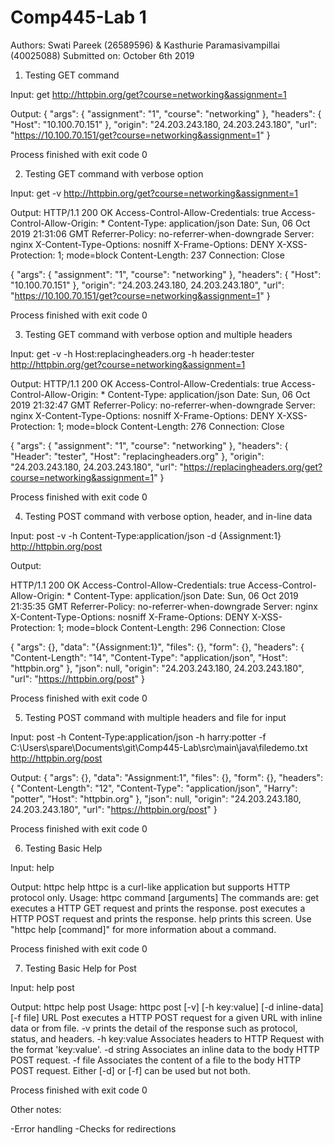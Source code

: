 # Comp445-Lab 1

Authors: Swati Pareek (26589596) & Kasthurie Paramasivampillai (40025088)
Submitted on: October 6th 2019 



1) Testing GET command

Input: 
get http://httpbin.org/get?course=networking&assignment=1

Output: 
{
  "args": {
    "assignment": "1", 
    "course": "networking"
  }, 
  "headers": {
    "Host": "10.100.70.151"
  }, 
  "origin": "24.203.243.180, 24.203.243.180", 
  "url": "https://10.100.70.151/get?course=networking&assignment=1"
}

Process finished with exit code 0




2) Testing GET command with verbose option 

Input: 
get -v http://httpbin.org/get?course=networking&assignment=1

Output: 
HTTP/1.1 200 OK
Access-Control-Allow-Credentials: true
Access-Control-Allow-Origin: *
Content-Type: application/json
Date: Sun, 06 Oct 2019 21:31:06 GMT
Referrer-Policy: no-referrer-when-downgrade
Server: nginx
X-Content-Type-Options: nosniff
X-Frame-Options: DENY
X-XSS-Protection: 1; mode=block
Content-Length: 237
Connection: Close

{
  "args": {
    "assignment": "1", 
    "course": "networking"
  }, 
  "headers": {
    "Host": "10.100.70.151"
  }, 
  "origin": "24.203.243.180, 24.203.243.180", 
  "url": "https://10.100.70.151/get?course=networking&assignment=1"
}

Process finished with exit code 0




3) Testing GET command with verbose option and multiple headers

Input: 
get -v -h Host:replacingheaders.org -h header:tester http://httpbin.org/get?course=networking&assignment=1


Output: 
HTTP/1.1 200 OK
Access-Control-Allow-Credentials: true
Access-Control-Allow-Origin: *
Content-Type: application/json
Date: Sun, 06 Oct 2019 21:32:47 GMT
Referrer-Policy: no-referrer-when-downgrade
Server: nginx
X-Content-Type-Options: nosniff
X-Frame-Options: DENY
X-XSS-Protection: 1; mode=block
Content-Length: 276
Connection: Close

{
  "args": {
    "assignment": "1", 
    "course": "networking"
  }, 
  "headers": {
    "Header": "tester", 
    "Host": "replacingheaders.org"
  }, 
  "origin": "24.203.243.180, 24.203.243.180", 
  "url": "https://replacingheaders.org/get?course=networking&assignment=1"
}

Process finished with exit code 0





4) Testing POST command with verbose option, header, and in-line data

Input: 
post -v -h Content-Type:application/json -d {Assignment:1} http://httpbin.org/post

Output: 

HTTP/1.1 200 OK
Access-Control-Allow-Credentials: true
Access-Control-Allow-Origin: *
Content-Type: application/json
Date: Sun, 06 Oct 2019 21:35:35 GMT
Referrer-Policy: no-referrer-when-downgrade
Server: nginx
X-Content-Type-Options: nosniff
X-Frame-Options: DENY
X-XSS-Protection: 1; mode=block
Content-Length: 296
Connection: Close

{
  "args": {}, 
  "data": "{Assignment:1}", 
  "files": {}, 
  "form": {}, 
  "headers": {
    "Content-Length": "14", 
    "Content-Type": "application/json", 
    "Host": "httpbin.org"
  }, 
  "json": null, 
  "origin": "24.203.243.180, 24.203.243.180", 
  "url": "https://httpbin.org/post"
}

Process finished with exit code 0





5) Testing POST command with multiple headers and file for input

Input: 
post -h Content-Type:application/json -h harry:potter -f C:\Users\spare\Documents\git\Comp445-Lab\src\main\java\filedemo.txt http://httpbin.org/post


Output: 
{
  "args": {}, 
  "data": "Assignment:1", 
  "files": {}, 
  "form": {}, 
  "headers": {
    "Content-Length": "12", 
    "Content-Type": "application/json", 
    "Harry": "potter", 
    "Host": "httpbin.org"
  }, 
  "json": null, 
  "origin": "24.203.243.180, 24.203.243.180", 
  "url": "https://httpbin.org/post"
}

Process finished with exit code 0



6) Testing Basic Help

Input: 
help

Output: 
httpc help
httpc is a curl-like application but supports HTTP protocol only.
Usage:  httpc command [arguments]
The commands are: 
    get      executes a HTTP GET request and prints the response.
    post     executes a HTTP POST request and prints the response.
    help     prints this screen.
 Use "httpc help [command]" for more information about a command.

Process finished with exit code 0



7) Testing Basic Help for Post

Input: 
help post

Output: 
httpc help post
Usage:   httpc post [-v] [-h key:value] [-d inline-data] [-f file] URL
Post executes a HTTP POST request for a given URL with inline data or from file.
    -v      prints the detail of the response such as protocol, status, and headers.
    -h key:value       Associates headers to HTTP Request with the format 'key:value'.
    -d string       Associates an inline data to the body HTTP POST request.
    -f file        Associates the content of a file to the body HTTP POST request.
Either [-d] or [-f] can be used but not both.

Process finished with exit code 0



Other notes: 

-Error handling
-Checks for redirections
